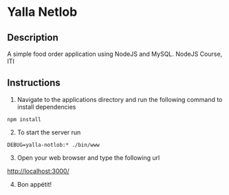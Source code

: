# Yalla Netlob
## Description
A simple food order application using NodeJS and MySQL. NodeJS Course, ITI

## Instructions

1. Navigate to the applications directory and run the following command to install dependencies
```
npm install
```
2. To start the server run
```
DEBUG=yalla-notlob:* ./bin/www
```
3. Open your web browser and type the following url


[http://localhost:3000/](http://localhost:3000/)

4. Bon appétit!